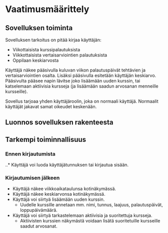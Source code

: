 # Vaatimusmäärittely

## Sovelluksen toiminta

Sovelluksen tarkoitus on pitää kirjaa käyttäjän:
- Viikottaisista kurssipalautuksista
- Viikkottaisista vertaisarviointien palautuksista
- Oppilaan keskiarvosta

Käyttäjä näkee pääsivulla kuluvan viikon palautuspäivät tehtävien ja vertaisarviointien osalta.
Lisäksi pääsivulla esitetään käyttäjän keskiarvo.
Pääsivulta pääsee napin lävitse joko lisäämään uuden kurssin, tai katselemaan aktiivisia kursseja (ja lisäämään saadun arvosanan menneille kursseille).

Sovellus tarjoaa yhden käyttäjäroolin, joka on normaali käyttäjä. Normaalit käyttäjät jakavat samat oikeudet keskenään. 

## Luonnos sovelluksen rakenteesta

## Tarkempi toiminnallisuus

### Ennen kirjautumista

..* Käyttäjä voi luoda käyttäjätunnuksen tai kirjautua sisään.

### Kirjautumisen jälkeen

- Käyttäjä näkee viikkoaikataulunsa kotinäkymässä.
- Käyttäjä näkee keskiarvonsa kotinäkymässä.
- Käyttäjä voi siirtyä lisäämään uuden kurssin.
  - Uudelle kurssille annetaan mm. nimi, tunnus, laajuus, palautuspäivät, loppupäivämäärä.
- Käyttäjä voi siirtyä tarkastelemaan aktiivisia ja suoritettuja kursseja.
  - Aktiivisten kurssien näkymästä voidaan lisätä suoritetuille kursseille saadut arvosanat.
